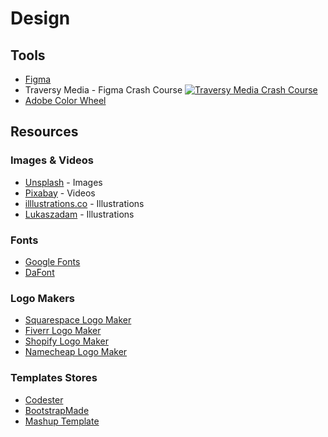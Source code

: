# Design

## Tools

- [Figma](https://www.figma.com/)
- Traversy Media - Figma Crash Course
[![Traversy Media Crash Course](https://img.youtube.com/vi/4W4LvJnNegA/0.jpg)](https://www.youtube.com/watch?v=4W4LvJnNegA)
- [Adobe Color Wheel](https://color.adobe.com/create/color-wheel)

## Resources

### Images & Videos

- [Unsplash](https://unsplash.com/) - Images
- [Pixabay](https://pixabay.com/videos/) - Videos
- [illlustrations.co](https://illlustrations.co/) - Illustrations
- [Lukaszadam](https://lukaszadam.com/illustrations) - Illustrations

### Fonts
- [Google Fonts](https://fonts.google.com/)
- [DaFont](https://www.dafont.com/it/)

### Logo Makers
- [Squarespace Logo Maker](https://www.squarespace.com/logo#N4IghgrgLgFgpgExALigJwnAvkA)
- [Fiverr Logo Maker](https://www.fiverr.com/logo-maker)
- [Shopify Logo Maker](https://hatchful.shopify.com/)
- [Namecheap Logo Maker](https://www.namecheap.com/logo-maker/)

### Templates Stores
- [Codester](https://www.codester.com/)
- [BootstrapMade](https://bootstrapmade.com/)
- [Mashup Template](http://www.mashup-template.com/templates.html)